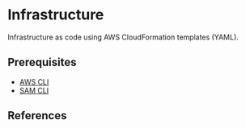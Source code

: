 # Infrastructure

Infrastructure as code using AWS CloudFormation templates (YAML).

## Prerequisites

- [AWS CLI][aws-cli]
- [SAM CLI][sam-cli]

## References

[aws-cli]: https://docs.aws.amazon.com/cli/latest/userguide/getting-started-install.html
[sam-cli]: https://docs.aws.amazon.com/serverless-application-model/latest/developerguide/install-sam-cli.html
